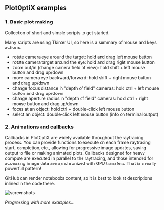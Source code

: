 ## PlotOptiX examples

### 1. Basic plot making

Collection of short and simple scripts to get started.

Many scripts are using Tkinter UI, so here is a summary of mouse and keys actions:
- rotate camera eye around the target: hold and drag left mouse button
- rotate camera target around the eye: hold and drag right mouse button
- zoom out/in (change camera field of view): hold shift + left mouse button and drag up/down
- move camera eye backward/forward: hold shift + right mouse button and drag up/down
- change focus distance in "depth of field" cameras: hold ctrl + left mouse button and drag up/down
- change aperture radius in "depth of field" cameras: hold ctrl + right mouse button and drag up/down
- focus at an object: hold ctrl + double-click left mouse button
- select an object: double-click left mouse button (info on terminal output)

### 2. Animations and callbacks

Callbacks in PlotOptiX are widely available throughout the raytracing process. You can provide functions to execute on each frame raytracing start, completion, etc., allowing for progressive image updates, saving output to file or making animated plots. Callbacks designed for heavy compute are executed in parallel to the raytracing, and those intended for accessing image data are synchronized with GPU transfers. That is a really powerfull pattern!

GitHub can render notebooks content, so it is best to look at descriptions inlined in the code there.

![screenshots](https://github.com/rnd-team-dev/plotoptix/blob/master/examples/notebook_screens.jpg "Notebook screenshots")

*Progressing with more examples...*
